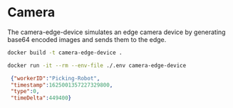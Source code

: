 # Camera
The camera-edge-device simulates an edge camera device by generating base64 encoded images and sends them to the edge.

```bash
docker build -t camera-edge-device .
```

```bash
docker run -it --rm --env-file ./.env camera-edge-device
```

 ```JSON
  {"workerID":"Picking-Robot",
  "timestamp":1625001357227329800,
  "type":0,
  "timeDelta":449400}
 ```
